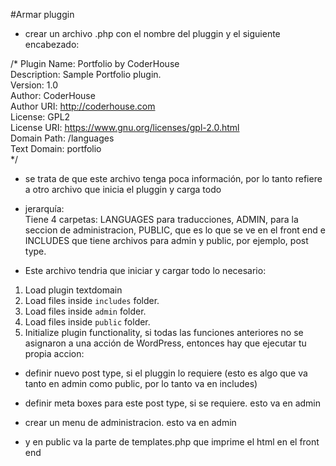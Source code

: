 #Armar pluggin

* crear un archivo .php con el nombre del pluggin y el siguiente encabezado:  

/*
Plugin Name: Portfolio by CoderHouse  
Description: Sample Portfolio plugin.  
Version:     1.0  
Author:      CoderHouse  
Author URI:  http://coderhouse.com  
License:     GPL2  
License URI: https://www.gnu.org/licenses/gpl-2.0.html  
Domain Path: /languages  
Text Domain: portfolio  
*/  

* se trata de que este archivo tenga poca información, por lo tanto refiere a otro archivo que inicia el pluggin y carga todo  

* jerarquía:  
Tiene 4 carpetas: LANGUAGES para traducciones, ADMIN, para la seccion de administracion, PUBLIC, que es lo que se ve en  el front end e INCLUDES que tiene archivos para admin y public, por ejemplo, post type.  

* Este archivo tendria que iniciar y cargar todo lo necesario:  
1. Load plugin textdomain  
2. Load files inside `includes` folder.  
3. Load files inside `admin` folder.  
4. Load files inside `public` folder.  
5. Initialize plugin functionality, si todas las funciones anteriores no se asignaron a una acción de WordPress, entonces hay que ejecutar tu propia accion:  

* definir nuevo post type, si el pluggin lo requiere (esto es algo que va tanto en admin como public, por lo tanto va en includes)

* definir meta boxes para este post type, si se requiere. esto va en admin  

* crear un menu de administracion. esto va en admin  

* y en public va la parte de templates.php que imprime el html en el front end
